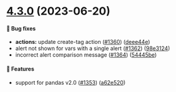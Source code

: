 # [4.3.0](https://github.com/ydataai/ydata-profiling/compare/v4.2.0...v4.3.0) (2023-06-20)


#### 🐛 Bug fixes

* **actions:** update create-tag action ([#1360](https://github.com/ydataai/ydata-profiling/issues/1360)) ([deee44e](https://github.com/ydataai/ydata-profiling/commit/deee44e068297b4778705975c18c0590fbb96975))
* alert not shown for vars with a single alert ([#1362](https://github.com/ydataai/ydata-profiling/issues/1362)) ([98e3124](https://github.com/ydataai/ydata-profiling/commit/98e312463c08faeecfd777c243455184fe18e0a7))
* incorrect alert comparison message ([#1364](https://github.com/ydataai/ydata-profiling/issues/1364)) ([54445be](https://github.com/ydataai/ydata-profiling/commit/54445beab85d7a2100d095912d8eafa960966d72))


#### 🎉 Features

* support for pandas v2.0 ([#1353](https://github.com/ydataai/ydata-profiling/issues/1353)) ([a62e520](https://github.com/ydataai/ydata-profiling/commit/a62e52070b6e8a169060abf3472ed0c04dee824b))